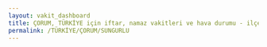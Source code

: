 ```yaml
---
layout: vakit_dashboard
title: ÇORUM, TÜRKİYE için iftar, namaz vakitleri ve hava durumu - ilçe/eyalet seç
permalink: /TÜRKİYE/ÇORUM/SUNGURLU
---
```


<script type="text/javascript">
  var GLOBAL_COUNTRY = 'TÜRKİYE';
  var GLOBAL_CITY = 'ÇORUM';
  var GLOBAL_STATE = 'SUNGURLU';
  var lat = 72;
  var lon = 21;
</script>
